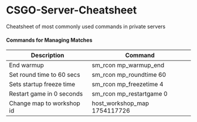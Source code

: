 # CSGO-Server-Cheatsheet
Cheatsheet of most commonly used commands in private servers


#### Commands for Managing Matches  
| Description  	| Command  	|
|---	        |---	    |
| End warmup  	| sm_rcon mp_warmup_end |
| Set round time to 60 secs	| sm_rcon mp_roundtime 60 |
| Sets startup freeze time | sm_rcon mp_freezetime 4  |
| Restart game in 0 seconds| sm_rcon mp_restartgame 0 |
| Change map to workshop id  	| host_workshop_map 1754117726|
